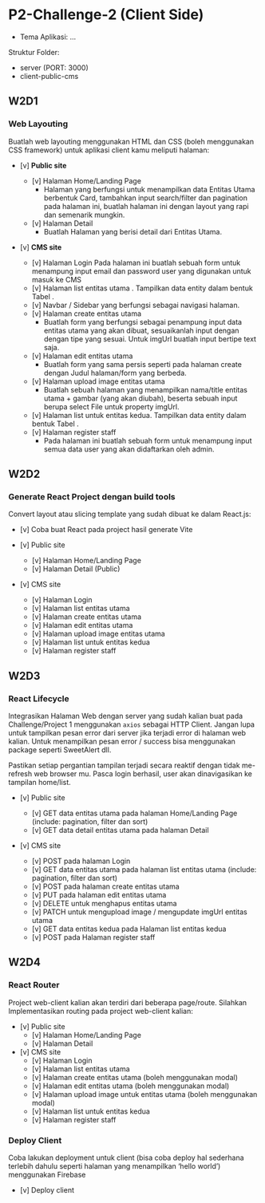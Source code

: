 # P2-Challenge-2 (Client Side)

- Tema Aplikasi: ...

Struktur Folder:

- server (PORT: 3000)
- client-public-cms

## W2D1

### Web Layouting

Buatlah web layouting menggunakan HTML dan CSS (boleh menggunakan CSS framework) untuk aplikasi client kamu meliputi halaman:

- [v] **Public site**

  - [v] Halaman Home/Landing Page
    - Halaman yang berfungsi untuk menampilkan data Entitas Utama berbentuk Card, tambahkan input search/filter dan pagination pada halaman ini, buatlah halaman ini dengan layout yang rapi dan semenarik mungkin.
  - [v] Halaman Detail
    - Buatlah Halaman yang berisi detail dari Entitas Utama.

- [v] **CMS site**
  - [v] Halaman Login
    Pada halaman ini buatlah sebuah form untuk menampung input email dan password user yang digunakan untuk masuk ke CMS
  - [v] Halaman list entitas utama . Tampilkan data entity dalam bentuk Tabel .
  - [v] Navbar / Sidebar yang berfungsi sebagai navigasi halaman.
  - [v] Halaman create entitas utama
    - Buatlah form yang berfungsi sebagai penampung input data entitas utama yang akan dibuat, sesuaikanlah input dengan dengan tipe yang sesuai. Untuk imgUrl buatlah input bertipe text saja.
  - [v] Halaman edit entitas utama
    - Buatlah form yang sama persis seperti pada halaman create dengan Judul halaman/form yang berbeda.
  - [v] Halaman upload image entitas utama
    - Buatlah sebuah halaman yang menampilkan nama/title entitas utama + gambar (yang akan diubah), beserta sebuah input berupa select File untuk property imgUrl.
  - [v] Halaman list untuk entitas kedua. Tampilkan data entity dalam bentuk Tabel .
  - [v] Halaman register staff
    - Pada halaman ini buatlah sebuah form untuk menampung input semua data user yang akan didaftarkan oleh admin.

## W2D2

### Generate React Project dengan build tools

Convert layout atau slicing template yang sudah dibuat ke dalam React.js:

- [v] Coba buat React pada project hasil generate Vite
- [v] Public site

  - [v] Halaman Home/Landing Page
  - [v] Halaman Detail (Public)

- [v] CMS site
  - [v] Halaman Login
  - [v] Halaman list entitas utama
  - [v] Halaman create entitas utama
  - [v] Halaman edit entitas utama
  - [v] Halaman upload image entitas utama
  - [v] Halaman list untuk entitas kedua
  - [v] Halaman register staff

## W2D3

### React Lifecycle

Integrasikan Halaman Web dengan server yang sudah kalian buat pada Challenge/Project 1 menggunakan `axios` sebagai HTTP Client. Jangan lupa untuk tampilkan pesan error dari server jika terjadi error di halaman web kalian. Untuk menampilkan pesan error / success bisa menggunakan package seperti SweetAlert dll.

Pastikan setiap pergantian tampilan terjadi secara reaktif dengan tidak me-refresh web browser mu. Pasca login berhasil, user akan dinavigasikan ke tampilan home/list.

- [v] Public site

  - [v] GET data entitas utama pada halaman Home/Landing Page (include: pagination, filter dan sort)
  - [v] GET data detail entitas utama pada halaman Detail

- [v] CMS site
  - [v] POST pada halaman Login
  - [v] GET data entitas utama pada halaman list entitas utama (include: pagination, filter dan sort)
  - [v] POST pada halaman create entitas utama
  - [v] PUT pada halaman edit entitas utama
  - [v] DELETE untuk menghapus entitas utama
  - [v] PATCH untuk mengupload image / mengupdate imgUrl entitas utama
  - [v] GET data entitas kedua pada Halaman list entitas kedua
  - [v] POST pada Halaman register staff

## W2D4

### React Router

Project web-client kalian akan terdiri dari beberapa page/route. Silahkan Implementasikan routing pada project web-client kalian:

- [v] Public site
  - [v] Halaman Home/Landing Page
  - [v] Halaman Detail
- [v] CMS site
  - [v] Halaman Login
  - [v] Halaman list entitas utama
  - [v] Halaman create entitas utama (boleh menggunakan modal)
  - [v] Halaman edit entitas utama (boleh menggunakan modal)
  - [v] Halaman upload image untuk entitas utama (boleh menggunakan modal)
  - [v] Halaman list untuk entitas kedua
  - [v] Halaman register staff

### Deploy Client

Coba lakukan deployment untuk client (bisa coba deploy hal sederhana terlebih dahulu seperti halaman yang menampilkan ‘hello world’) menggunakan Firebase

- [v] Deploy client
